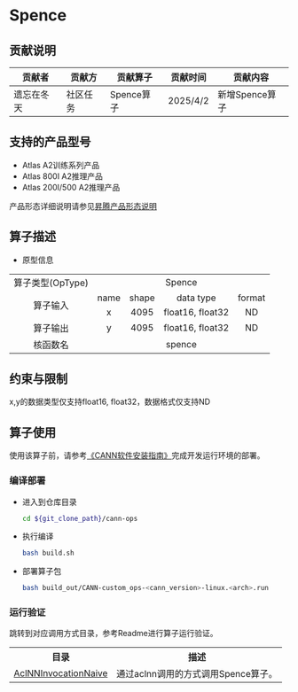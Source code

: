 # Spence
## 贡献说明
| 贡献者   | 贡献方  | 贡献算子     | 贡献时间     | 贡献内容       |
|-------|------|----------|----------|------------|
| 遗忘在冬天 | 社区任务 | Spence算子 | 2025/4/2 | 新增Spence算子 |

## 支持的产品型号
- Atlas A2训练系列产品
- Atlas 800I A2推理产品
- Atlas 200I/500 A2推理产品

产品形态详细说明请参见[昇腾产品形态说明](http://www.hiascend.com/document/redirect/CannCommunityProductForm)

## 算子描述
- 原型信息

<table>  
<tr><td rowspan="1" align="center">算子类型(OpType)</td><td colspan="4" align="center">Spence</td></tr>  
<tr><td rowspan="2" align="center">算子输入</td><td align="center">name</td><td align="center">shape</td><td align="center">data type</td><td align="center">format</td></tr>  
<tr><td align="center">x</td><td align="center">4095</td><td align="center">float16, float32</td><td align="center">ND</td></tr>  
<tr><td rowspan="1" align="center">算子输出</td><td align="center">y</td><td align="center">4095</td><td align="center">float16, float32</td><td align="center">ND</td></tr>  
<tr><td rowspan="1" align="center">核函数名</td><td colspan="4" align="center">spence</td></tr>  
</table>  

## 约束与限制
x,y的数据类型仅支持float16, float32，数据格式仅支持ND

## 算子使用
使用该算子前，请参考[《CANN软件安装指南》](https://hiascend.com/document/redirect/CannCommunityInstSoftware)完成开发运行环境的部署。

### 编译部署
  - 进入到仓库目录

    ```bash
    cd ${git_clone_path}/cann-ops
    ```

  - 执行编译

    ```bash
    bash build.sh
    ```

  - 部署算子包

    ```bash
    bash build_out/CANN-custom_ops-<cann_version>-linux.<arch>.run

### 运行验证
跳转到对应调用方式目录，参考Readme进行算子运行验证。
<table>
    <th>目录</th><th>描述</th>
    <tr>
        <td><a href="./examples/AclNNInvocationNaive"> AclNNInvocationNaive</td><td>通过aclnn调用的方式调用Spence算子。</td>
    </tr>
</table>
